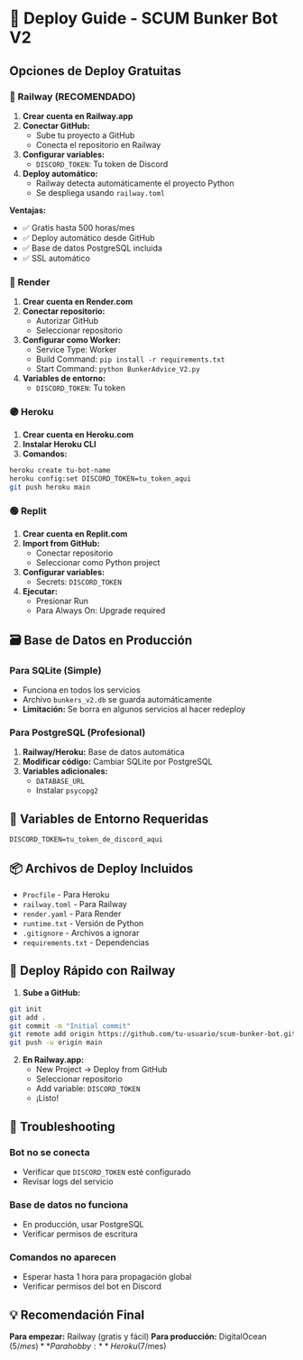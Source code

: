 # 🚀 Deploy Guide - SCUM Bunker Bot V2

## Opciones de Deploy Gratuitas

### 🌟 Railway (RECOMENDADO)

1. **Crear cuenta en Railway.app**
2. **Conectar GitHub:**
   - Sube tu proyecto a GitHub
   - Conecta el repositorio en Railway
3. **Configurar variables:**
   - `DISCORD_TOKEN`: Tu token de Discord
4. **Deploy automático:**
   - Railway detecta automáticamente el proyecto Python
   - Se despliega usando `railway.toml`

**Ventajas:**
- ✅ Gratis hasta 500 horas/mes
- ✅ Deploy automático desde GitHub
- ✅ Base de datos PostgreSQL incluida
- ✅ SSL automático

### 🔷 Render

1. **Crear cuenta en Render.com**
2. **Conectar repositorio:**
   - Autorizar GitHub
   - Seleccionar repositorio
3. **Configurar como Worker:**
   - Service Type: Worker
   - Build Command: `pip install -r requirements.txt`
   - Start Command: `python BunkerAdvice_V2.py`
4. **Variables de entorno:**
   - `DISCORD_TOKEN`: Tu token

### 🟣 Heroku

1. **Crear cuenta en Heroku.com**
2. **Instalar Heroku CLI**
3. **Comandos:**
```bash
heroku create tu-bot-name
heroku config:set DISCORD_TOKEN=tu_token_aqui
git push heroku main
```

### 🟢 Replit

1. **Crear cuenta en Replit.com**
2. **Import from GitHub:**
   - Conectar repositorio
   - Seleccionar como Python project
3. **Configurar variables:**
   - Secrets: `DISCORD_TOKEN`
4. **Ejecutar:**
   - Presionar Run
   - Para Always On: Upgrade required

## 🗃️ Base de Datos en Producción

### Para SQLite (Simple)
- Funciona en todos los servicios
- Archivo `bunkers_v2.db` se guarda automáticamente
- **Limitación:** Se borra en algunos servicios al hacer redeploy

### Para PostgreSQL (Profesional)
1. **Railway/Heroku:** Base de datos automática
2. **Modificar código:** Cambiar SQLite por PostgreSQL
3. **Variables adicionales:**
   - `DATABASE_URL`
   - Instalar `psycopg2`

## 🔐 Variables de Entorno Requeridas

```env
DISCORD_TOKEN=tu_token_de_discord_aqui
```

## 📦 Archivos de Deploy Incluidos

- `Procfile` - Para Heroku
- `railway.toml` - Para Railway  
- `render.yaml` - Para Render
- `runtime.txt` - Versión de Python
- `.gitignore` - Archivos a ignorar
- `requirements.txt` - Dependencias

## 🚀 Deploy Rápido con Railway

1. **Sube a GitHub:**
```bash
git init
git add .
git commit -m "Initial commit"
git remote add origin https://github.com/tu-usuario/scum-bunker-bot.git
git push -u origin main
```

2. **En Railway.app:**
   - New Project → Deploy from GitHub
   - Seleccionar repositorio
   - Add variable: `DISCORD_TOKEN`
   - ¡Listo!

## 🔧 Troubleshooting

### Bot no se conecta
- Verificar que `DISCORD_TOKEN` esté configurado
- Revisar logs del servicio

### Base de datos no funciona
- En producción, usar PostgreSQL
- Verificar permisos de escritura

### Comandos no aparecen
- Esperar hasta 1 hora para propagación global
- Verificar permisos del bot en Discord

## 💡 Recomendación Final

**Para empezar:** Railway (gratis y fácil)
**Para producción:** DigitalOcean ($5/mes)
**Para hobby:** Heroku ($7/mes)
